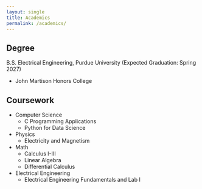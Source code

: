 ```yaml
---
layout: single
title: Academics
permalink: /academics/
---
```


## Degree
B.S. Electrical Engineering, Purdue University (Expected Graduation: Spring 2027)
- John Martison Honors College

## Coursework
- Computer Science
    - C Programming Applications
    - Python for Data Science
- Physics
    - Electricity and Magnetism
- Math
    - Calculus I-III
    - Linear Algebra
    - Differential Calculus
- Electrical Engineering
    - Electrical Engineering Fundamentals and Lab I 
